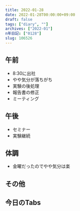 ```yaml
---
title: 2022-01-28
date: 2022-01-28T00:00:00+09:00
draft: false
tags: ["diary", ""]
archives: ["2022-01"]
n年日記: ["0128"]
slug: 106526
---
```

## 午前
- 8:30に出社
- やや気分が落ちがち
- 実験の後処理
- 報告書の修正
- ミーティング
## 午後
- セミナー
- 実験継続
## 体調
- 金曜だったのでやや気分は楽
## その他
## 今日のTabs